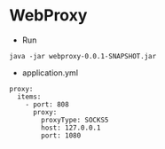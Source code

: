 # WebProxy

- Run
````shell
java -jar webproxy-0.0.1-SNAPSHOT.jar
````

- application.yml
````shell
proxy:
  items:
    - port: 808
      proxy:
        proxyType: SOCKS5
        host: 127.0.0.1
        port: 1080

````
